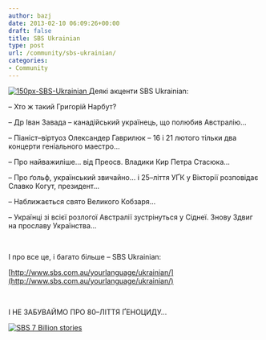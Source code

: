 ```yaml
---
author: bazj
date: 2013-02-10 06:09:26+00:00
draft: false
title: SBS Ukrainian
type: post
url: /community/sbs-ukrainian/
categories:
- Community
---
```


[![150px-SBS-Ukrainian](http://www.ozeukes.com/wp-content/uploads/2013/02/150px-SBS-Ukrainian.jpg)
](http://www.ozeukes.com/wp-content/uploads/2013/02/150px-SBS-Ukrainian.jpg)Деякі акценти SBS Ukrainian:

– Хто ж такий Григорій Нарбут?

– Др Іван Завада – канадійський українець, що полюбив Австралію...

– Піаніст–віртуоз Олександер Гаврилюк – 16 і 21 лютого тільки два концерти геніального маестро...

– Про найважиліше... від Преосв. Владики Кир Петра Стасюка...

– Про ґольф, український звичайно... і 25–ліття УҐК у Вікторії розповідає Славко Когут, президент...

– Наближається свято Великого Кобзаря...

– Українці зі всієї розлогої Австралії зустрінуться у Сіднеї. Знову Здвиг на прославу Українства...

 

І про все це, i багато більше – SBS Ukrainian:

[http://www.sbs.com.au/yourlanguage/ukrainian/](http://www.sbs.com.au/yourlanguage/ukrainian/)

 

І НЕ ЗАБУВАЙМО ПРО 80–ЛІТТЯ ҐЕНОЦИДУ…

[![SBS 7 Billion stories](http://www.ozeukes.com/wp-content/uploads/2013/02/SBS-7-Billion-stories.jpg)
](http://www.sbs.com.au/yourlanguage/ukrainian/)


